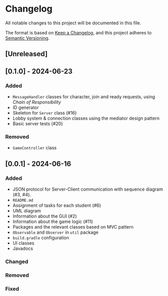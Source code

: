 # Changelog

All notable changes to this project will be documented in this file.

The format is based on [Keep a Changelog](https://keepachangelog.com/en/1.1.0/),
and this project adheres to [Semantic Versioning](https://semver.org/spec/v2.0.0.html).

## [Unreleased]

## [0.1.0] - 2024-06-23

### Added
- ``MessageHandler`` classes for character, join and ready requests, using *Chain of Responsibility*
- ID generator
- Skeleton for ``Server`` class (#16)
- Lobby system & connection classes using the mediator design pattern
- Basic server tests (#20)

### Removed
- ``GameController`` class

## [0.0.1] - 2024-06-16

### Added
- JSON protocol for Server-Client communication with sequence diagram (#3, #4).
- ``README.md``
- Assignment of tasks for each student (#6)
- UML diagram
- Information about the GUI (#2)
- Information about the game logic (#11)
- Packages and the relevant classes based on MVC pattern
- ``Observable`` and ``Observer`` in ``util`` package
- ``build.gradle`` configuration
- UI classes
- Javadocs

### Changed

### Removed

### Fixed

